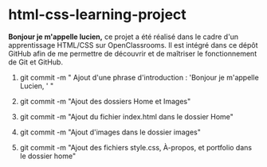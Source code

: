 # html-css-learning-project
**Bonjour je m'appelle lucien,** ce projet a été réalisé dans le cadre d'un apprentissage HTML/CSS sur OpenClassrooms. Il est intégré dans ce dépôt GitHub afin de me permettre de découvrir et de maîtriser le fonctionnement de Git et GitHub.

1) git commit -m " Ajout d'une phrase d'introduction : 'Bonjour je m'appelle Lucien, ' "

2) git commit -m "Ajout des dossiers Home et Images"

3) git commit -m "Ajout du fichier index.html dans le dossier Home"

4) git commit -m "Ajout d'images dans le dossier images" 

5) git commit -m "Ajout des fichiers style.css, À-propos, et portfolio dans le dossier home"

